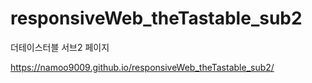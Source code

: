# responsiveWeb_theTastable_sub2
더테이스터블 서브2 페이지

https://namoo9009.github.io/responsiveWeb_theTastable_sub2/

